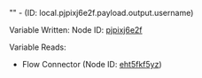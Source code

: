 "" - (ID: local.pjpixj6e2f.payload.output.username)

Variable Written:
Node ID: [pjpixj6e2f](../nodes/pjpixj6e2f.md)

Variable Reads:
* Flow Connector (Node ID: [eht5fkf5yz](../nodes/eht5fkf5yz.md))
